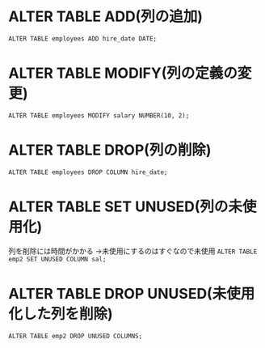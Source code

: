 # ALTER TABLE ADD(列の追加)
`ALTER TABLE employees ADD hire_date DATE;`
# ALTER TABLE MODIFY(列の定義の変更)
`ALTER TABLE employees MODIFY salary NUMBER(10, 2);`
# ALTER TABLE DROP(列の削除)
`ALTER TABLE employees DROP COLUMN hire_date;`
# ALTER TABLE SET UNUSED(列の未使用化)
列を削除には時間がかかる
→未使用にするのはすぐなので未使用
`ALTER TABLE emp2 SET UNUSED COLUMN sal;`
# ALTER TABLE DROP UNUSED(未使用化した列を削除)
`ALTER TABLE emp2 DROP UNUSED COLUMNS;`
